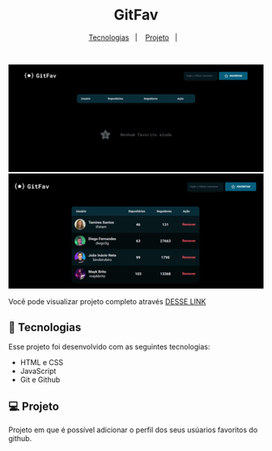 <h1 align="center">GitFav</h1>

<p align="center">
  <a href="#-tecnologias">Tecnologias</a>&nbsp;&nbsp;&nbsp;|&nbsp;&nbsp;&nbsp;
  <a href="#-projeto">Projeto</a>&nbsp;&nbsp;&nbsp;|&nbsp;&nbsp;&nbsp;
</p>

<br>

![screen-gif](./assets/gitfav.gif)
![alt text](./assets/gitfav.png)

Você pode visualizar projeto completo através [DESSE LINK](https://sarahvjustino.github.io/GitFav-Explorer/)

## 🚀 Tecnologias

Esse projeto foi desenvolvido com as seguintes tecnologias:

- HTML e CSS
- JavaScript
- Git e Github

## 💻 Projeto

Projeto em que é possível adicionar o perfil dos seus usúarios favoritos do github.
